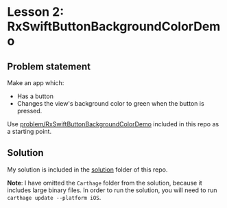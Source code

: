 # Lesson 2: RxSwiftButtonBackgroundColorDemo

## Problem statement

Make an app which:

* Has a button
* Changes the view's background color to green when the button is pressed.

Use [problem/RxSwiftButtonBackgroundColorDemo](problem/RxSwiftButtonBackgroundColorDemo) included in this repo as a starting point.

## Solution

My solution is included in the [solution](solution) folder of this repo.

**Note**: I have omitted the `Carthage` folder from the solution, because it includes large binary files.  In order to run the solution, you will need to run `carthage update --platform iOS`.
